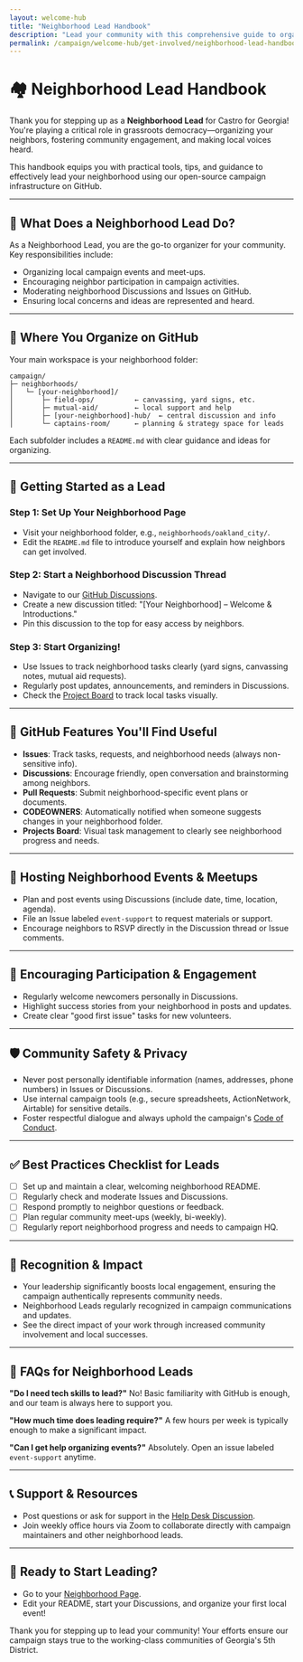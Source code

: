 ```yaml
---
layout: welcome-hub
title: "Neighborhood Lead Handbook"
description: "Lead your community with this comprehensive guide to organizing neighbors, fostering engagement, and making local voices heard in our grassroots campaign."
permalink: /campaign/welcome-hub/get-involved/neighborhood-lead-handbook/
---
```


# 🏘️ Neighborhood Lead Handbook

Thank you for stepping up as a **Neighborhood Lead** for Castro for Georgia! You're playing a critical role in grassroots democracy—organizing your neighbors, fostering community engagement, and making local voices heard.

This handbook equips you with practical tools, tips, and guidance to effectively lead your neighborhood using our open-source campaign infrastructure on GitHub.

---

## 🌟 What Does a Neighborhood Lead Do?

As a Neighborhood Lead, you are the go-to organizer for your community. Key responsibilities include:

* Organizing local campaign events and meet-ups.
* Encouraging neighbor participation in campaign activities.
* Moderating neighborhood Discussions and Issues on GitHub.
* Ensuring local concerns and ideas are represented and heard.

---

## 📂 Where You Organize on GitHub

Your main workspace is your neighborhood folder:

```
campaign/
├─ neighborhoods/
│   └─ [your-neighborhood]/
│       ├─ field-ops/          ← canvassing, yard signs, etc.
│       ├─ mutual-aid/         ← local support and help
│       ├─ [your-neighborhood]-hub/  ← central discussion and info
│       └─ captains-room/      ← planning & strategy space for leads
```

Each subfolder includes a `README.md` with clear guidance and ideas for organizing.

---

## 🚀 Getting Started as a Lead

### Step 1: Set Up Your Neighborhood Page

* Visit your neighborhood folder, e.g., `neighborhoods/oakland_city/`.
* Edit the `README.md` file to introduce yourself and explain how neighbors can get involved.

### Step 2: Start a Neighborhood Discussion Thread

* Navigate to our [GitHub Discussions](https://discord.gg/ep6dBqPjhG).
* Create a new discussion titled: "\[Your Neighborhood] – Welcome & Introductions."
* Pin this discussion to the top for easy access by neighbors.

### Step 3: Start Organizing!

* Use Issues to track neighborhood tasks clearly (yard signs, canvassing notes, mutual aid requests).
* Regularly post updates, announcements, and reminders in Discussions.
* Check the [Project Board](https://github.com/orgs/CastroForGeorgia/projects) to track local tasks visually.

---

## 🎯 GitHub Features You'll Find Useful

* **Issues**: Track tasks, requests, and neighborhood needs (always non-sensitive info).
* **Discussions**: Encourage friendly, open conversation and brainstorming among neighbors.
* **Pull Requests**: Submit neighborhood-specific event plans or documents.
* **CODEOWNERS**: Automatically notified when someone suggests changes in your neighborhood folder.
* **Projects Board**: Visual task management to clearly see neighborhood progress and needs.

---

## 📅 Hosting Neighborhood Events & Meetups

* Plan and post events using Discussions (include date, time, location, agenda).
* File an Issue labeled `event-support` to request materials or support.
* Encourage neighbors to RSVP directly in the Discussion thread or Issue comments.

---

## 📣 Encouraging Participation & Engagement

* Regularly welcome newcomers personally in Discussions.
* Highlight success stories from your neighborhood in posts and updates.
* Create clear "good first issue" tasks for new volunteers.

---

## 🛡️ Community Safety & Privacy

* Never post personally identifiable information (names, addresses, phone numbers) in Issues or Discussions.
* Use internal campaign tools (e.g., secure spreadsheets, ActionNetwork, Airtable) for sensitive details.
* Foster respectful dialogue and always uphold the campaign's [Code of Conduct](../welcome-hub/rules/README.md).

---

## ✅ Best Practices Checklist for Leads

* [ ] Set up and maintain a clear, welcoming neighborhood README.
* [ ] Regularly check and moderate Issues and Discussions.
* [ ] Respond promptly to neighbor questions or feedback.
* [ ] Plan regular community meet-ups (weekly, bi-weekly).
* [ ] Regularly report neighborhood progress and needs to campaign HQ.

---

## 🌟 Recognition & Impact

* Your leadership significantly boosts local engagement, ensuring the campaign authentically represents community needs.
* Neighborhood Leads regularly recognized in campaign communications and updates.
* See the direct impact of your work through increased community involvement and local successes.

---

## 🙋 FAQs for Neighborhood Leads

**"Do I need tech skills to lead?"**
No! Basic familiarity with GitHub is enough, and our team is always here to support you.

**"How much time does leading require?"**
A few hours per week is typically enough to make a significant impact.

**"Can I get help organizing events?"**
Absolutely. Open an issue labeled `event-support` anytime.

---

## 📞 Support & Resources

* Post questions or ask for support in the [Help Desk Discussion](https://discord.gg/ep6dBqPjhG/categories/help-desk).
* Join weekly office hours via Zoom to collaborate directly with campaign maintainers and other neighborhood leads.

---

## 🚦 Ready to Start Leading?

* Go to your [Neighborhood Page](https://github.com/CastroForGeorgia/campaign/tree/main/neighborhoods).
* Edit your README, start your Discussions, and organize your first local event!

Thank you for stepping up to lead your community! Your efforts ensure our campaign stays true to the working-class communities of Georgia's 5th District.